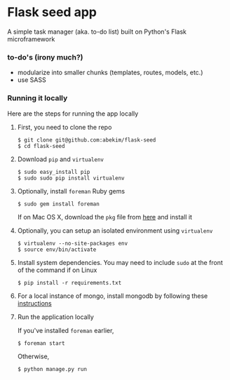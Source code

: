 Flask seed app
=======

A simple task manager (aka. to-do list) built on Python's Flask microframework

### to-do's (irony much?)

- modularize into smaller chunks (templates, routes, models, etc.)
- use SASS

### Running it locally

Here are the steps for running the app locally

1. First, you need to clone the repo

    ```Shell
    $ git clone git@github.com:abekim/flask-seed 
    $ cd flask-seed
    ```

2. Download `pip` and `virtualenv`

    ```Shell
    $ sudo easy_install pip 
    $ sudo sudo pip install virtualenv
    ```

3. Optionally, install `foreman` Ruby gems

    ```Shell
    $ sudo gem install foreman
    ```

    If on Mac OS X, download the `pkg` file from [here](https://github.com/ddollar/foreman#foreman) and install it

4. Optionally, you can setup an isolated environment using `virtualenv`

    ```Shell
    $ virtualenv --no-site-packages env 
    $ source env/bin/activate
    ```

5. Install system dependencies. You may need to include `sudo` at the front of the command if on Linux

    ```Shell
    $ pip install -r requirements.txt
    ```

6. For a local instance of mongo, install mongodb by following these [instructions](http://docs.mongodb.org/manual/installation/)

7. Run the application locally

    If you've installed `foreman` earlier,

    ```Shell
    $ foreman start
    ```

    Otherwise,

    ```Shell
    $ python manage.py run
    ```

